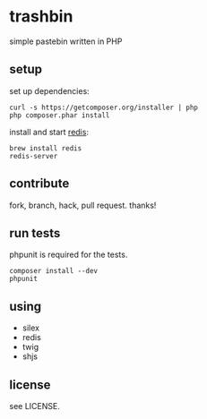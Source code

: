 # trashbin

simple pastebin written in PHP

## setup

set up dependencies:

    curl -s https://getcomposer.org/installer | php
    php composer.phar install

install and start [redis](http://redis.io):

    brew install redis
    redis-server

## contribute

fork, branch, hack, pull request. thanks!

## run tests

phpunit is required for the tests.

    composer install --dev
    phpunit

## using

* silex
* redis
* twig
* shjs

## license

see LICENSE.
